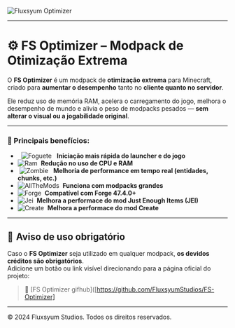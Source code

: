 ![Fluxsyum Optimizer](https://media.discordapp.net/attachments/1284858767925710910/1388933685914632333/20250629_142624.png?ex=6862c8cb&is=6861774b&hm=310197f2b7c7d65ddbd097c4a47faa719578a3659c40a0d0af38f60310e52aaa&=&format=webp&quality=lossless&width=1232&height=367)

---

# ⚙️ FS Optimizer – Modpack de Otimização Extrema

O **FS Optimizer** é um modpack de **otimização extrema** para Minecraft, criado para **aumentar o desempenho** tanto no **cliente quanto no servidor**.

Ele reduz uso de memória RAM, acelera o carregamento do jogo, melhora o desempenho de mundo e alivia o peso de modpacks pesados — **sem alterar o visual ou a jogabilidade original**.

---

### 🔧 Principais benefícios:

-   ![Foguete](https://media.discordapp.net/attachments/1284858767925710910/1389755648010485825/download8.jpeg?ex=6865c64e&is=686474ce&hm=c2a6986c8a3d380a522e2d0c1fa4b2be4913d364cb38c235bfcd26a5538e9a9f&=&format=webp)   **Iniciação mais rápida do launcher e do jogo**
- ![Ram](https://media.discordapp.net/attachments/1284858767925710910/1389754470497255504/download6.jpeg?ex=6865c536&is=686473b6&hm=afa1585f77e8add8e6e931c4b21c350d40049f98900d0ed777dd6311d2dbcd23&=&format=webp)  **Redução no uso de CPU e RAM**
-  ![Zombie](https://media.discordapp.net/attachments/1284858767925710910/1389753725106655252/download5.jpeg?ex=6865c484&is=68647304&hm=afada0ee7566f3a667c72fb0ebb115f5152517bcd6a244949d38d969fe694e61&=&format=webp)   **Melhoria de performance em tempo real (entidades, chunks, etc.)**
- ![AllTheMods](https://media.discordapp.net/attachments/1284858767925710910/1389753316853940274/download4.jpeg?ex=6865c423&is=686472a3&hm=d5cf6ab7aec5331572fe3113347a708dae95f1af400f5d3e3361e70b9fab9b75&=&format=webp)  **Funciona com modpacks grandes**
- ![Forge](https://media.discordapp.net/attachments/1284858767925710910/1389752492534796318/download.jpeg?ex=6865c35e&is=686471de&hm=a766a3d70d2e01b01c834c4d4a25c74e48f37bb73855207dca39cf63ca255c40&=&format=webp)  **Compatível com Forge 47.4.0+**
- ![Jei](https://media.discordapp.net/attachments/1284858767925710910/1389752493231181934/download3.jpeg?ex=6865c35e&is=686471de&hm=4522998fc26ee20cc8ff3d87ae794cd3c367c00e2fd6796308c306ca60f7b948&=&format=webp)  **Melhora a performace do mod Just Enough Items (JEI)**
- ![Create](https://media.discordapp.net/attachments/1284858767925710910/1389752492950290432/download2.jpeg?ex=6865c35e&is=686471de&hm=302eda50b75f8b8881ae369e0a266deed96f25ac7cda4797cc3dad52a3b028e9&=&format=webp)  **Melhora a performace do mod Create**

---

## 🚨 Aviso de uso obrigatório

Caso o **FS Optimizer** seja utilizado em qualquer modpack, **os devidos créditos são obrigatórios**.  
Adicione um botão ou link visível direcionando para a página oficial do projeto:

> 🔗 [FS Optimizer gifhub]([https://github.com/FluxsyumStudios/FS-Optimizer]
---

© 2024 Fluxsyum Studios. Todos os direitos reservados.
